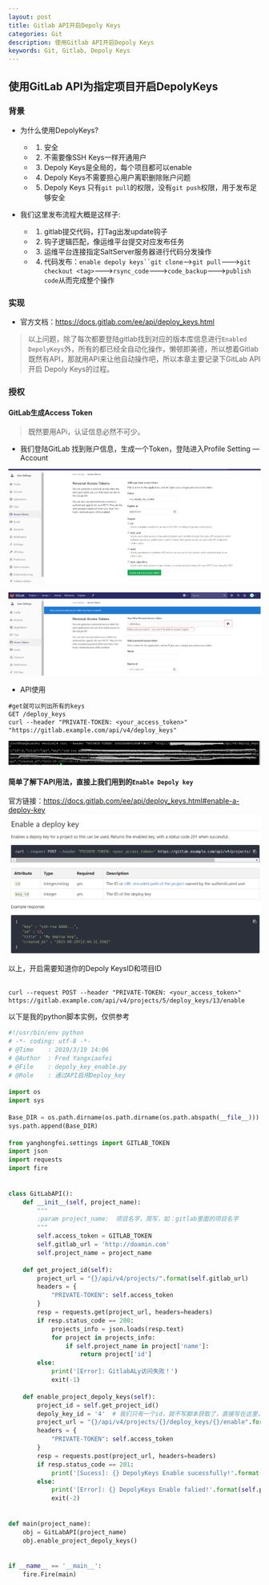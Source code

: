 ```yaml
---
layout: post
title: Gitlab API开启Depoly Keys
categories: Git
description: 使用Gitlab API开启Depoly Keys
keywords: Git, Gitlab, Depoly Keys 
---
```



## 使用GitLab API为指定项目开启DepolyKeys

### 背景
- 为什么使用DepolyKeys?
    - 1. 安全
    - 2. 不需要像SSH Keys一样开通用户
    - 3. Depoly Keys是全局的，每个项目都可以enable
    - 4. Depoly Keys不需要担心用户离职删除账户问题
    - 5. Depoly Keys 只有`git pull`的权限，没有`git push`权限，用于发布足够安全


- 我们这里发布流程大概是这样子:
    - 1. gitlab提交代码，打Tag出发update钩子
    - 2. 钩子逻辑匹配，像运维平台提交对应发布任务
    - 3. 运维平台连接指定SaltServer服务器进行代码分发操作
    - 4. 代码发布：`enable depoly keys``git clone`-->`git pull`--->`git checkout <tag>`--->`rsync_code`--->`code_backup`--->`publish code`从而完成整个操作

### 实现

- 官方文档：https://docs.gitlab.com/ee/api/deploy_keys.html
> 以上问题，除了每次都要登陆gitlab找到对应的版本库信息进行`Enabled DepolyKeys`外，所有的都已经全自动化操作，懒顿即美德，所以想着Gitlab既然有API，那就用API来让他自动操作吧，所以本章主要记录下GitLab API 开启 Depoly Keys的过程。

### 授权
#### GitLab生成Access Token
> 既然要用APi，认证信息必然不可少。

- 我们登陆GitLab 找到账户信息，生成一个Token，登陆进入Profile Setting — Account

![image](/images/005X1wn0gy1g1892l6ru6j31gb0nrju1.jpg)

![image](/images/005X1wn0gy1g1892l4gsuj31gj0hcac6.jpg)

- API使用

```shell
#get就可以列出所有的keys
GET /deploy_keys
curl --header "PRIVATE-TOKEN: <your_access_token>" "https://gitlab.example.com/api/v4/deploy_keys"
```

![image](/images/005X1wn0gy1g1892l68t0j31gy054gpw.jpg)


#### 简单了解下API用法，直接上我们用到的`Enable Depoly key`

官方链接：https://docs.gitlab.com/ee/api/deploy_keys.html#enable-a-deploy-key
![](/images/005X1wn0gy1g189dz1rm7j30vr0hodgt.jpg)

以上，开启需要知道你的Depoly KeysID和项目ID
```shell

curl --request POST --header "PRIVATE-TOKEN: <your_access_token>" https://gitlab.example.com/api/v4/projects/5/deploy_keys/13/enable
```
以下是我的python脚本实例，仅供参考


```python
#!/usr/bin/env python
# -*- coding: utf-8 -*-
# @Time    : 2019/3/19 14:06
# @Author  : Fred Yangxiaofei
# @File    : depoly_key_enable.py
# @Role    : 通过API启用Deploy_key

import os
import sys

Base_DIR = os.path.dirname(os.path.dirname(os.path.abspath(__file__)))
sys.path.append(Base_DIR)

from yanghongfei.settings import GITLAB_TOKEN
import json
import requests
import fire


class GitLabAPI():
    def __init__(self, project_name):
        """
        :param project_name:  项目名字，简写，如：gitlab里面的项目名字
        """
        self.access_token = GITLAB_TOKEN
        self.gitlab_url = 'http://doamin.com'
        self.project_name = project_name

    def get_project_id(self):
        project_url = "{}/api/v4/projects/".format(self.gitlab_url)
        headers = {
            "PRIVATE-TOKEN": self.access_token
        }
        resp = requests.get(project_url, headers=headers)
        if resp.status_code == 200:
            projects_info = json.loads(resp.text)
            for project in projects_info:
                if self.project_name in project['name']:
                    return project['id']
        else:
            print('[Error]: GitlabALy访问失败！')
            exit(-1)

    def enable_project_depoly_keys(self):
        project_id = self.get_project_id()
        depoly_key_id = '4'  # 我们只有一个id，就不写脚本获取了，直接写在这里，获取方式：curl --header "PRIVATE-TOKEN: <your_access_token>" "http://domain.com/api/v4/deploy_keys"
        project_url = "{}/api/v4/projects/{}/deploy_keys/{}/enable".format(self.gitlab_url, project_id, depoly_key_id)
        headers = {
            "PRIVATE-TOKEN": self.access_token
        }
        resp = requests.post(project_url, headers=headers)
        if resp.status_code == 201:
            print('[Sucess]: {} DepolyKeys Enable sucessfully!'.format(self.project_name))
        else:
            print('[Error]: {} DepolyKeys Enable falied!'.format(self.project_name))
            exit(-2)


def main(project_name):
    obj = GitLabAPI(project_name)
    obj.enable_project_depoly_keys()


if __name__ == '__main__':
    fire.Fire(main)

```
